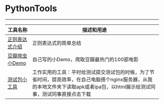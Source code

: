 # PythonTools
---

| 工具名称 |  描述和用途 |
| ---- | ---- |
| [正则表达式介绍](https://github.com/Hunter-HYB/PythonDemo/blob/master/%E6%AD%A3%E5%88%99%E8%A1%A8%E8%BE%BE%E5%BC%8F.md)|正则表达式的简单总结 |
|[豆瓣爬虫小Demo](https://github.com/Hunter-HYB/PythonDemo/tree/master/doubanCrawler)|自己写的小Demo，爬取豆瓣最热门的100部电影|
|[测试包小工具](https://github.com/Hunter-HYB/PythonTools/tree/master/python%E5%86%99%E5%85%A5html%E6%96%87%E4%BB%B6)|工作实用的工具：平时给测试提交测试包的时候，为了节省时间，提高效率，在自己电脑搭个nginx服务器，从我的本地文件夹下读取apk或者ipa包，以html展示给测试同事，测试同事直接点击下载|